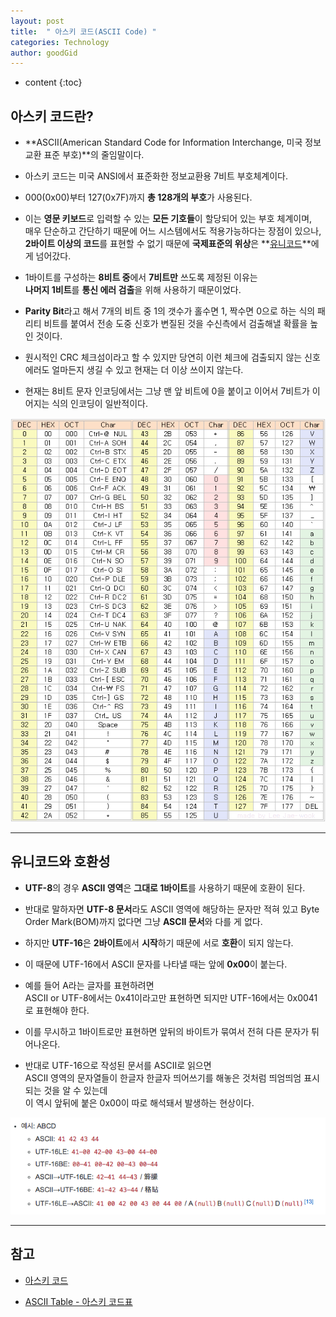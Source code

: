 ```yaml
---
layout: post
title:  " 아스키 코드(ASCII Code) "
categories: Technology
author: goodGid
---
```

* content
{:toc}

## 아스키 코드란?

* **ASCII(American Standard Code for Information Interchange, 미국 정보 교환 표준 부호)**의 줄임말이다.

* 아스키 코드는 미국 ANSI에서 표준화한 정보교환용 7비트 부호체계이다. 

* 000(0x00)부터 127(0x7F)까지 **총 128개의 부호**가 사용된다. 











* 이는 **영문 키보드**로 입력할 수 있는 **모든 기호들**이 할당되어 있는 부호 체계이며, <br> 매우 단순하고 간단하기 때문에 어느 시스템에서도 적용가능하다는 장점이 있으나, <br> **2바이트 이상의 코드**를 표현할 수 없기 때문에 **국제표준의 위상**은 **[유니코드]({{site.url}}/Unicode-And-UTF-Encoding)**에게 넘어갔다. 

* 1바이트를 구성하는 **8비트 중**에서 **7비트만** 쓰도록 제정된 이유는 <br> **나머지 1비트**를 **통신 에러 검출**을 위해 사용하기 때문이었다.

* **Parity Bit**라고 해서 7개의 비트 중 1의 갯수가 홀수면 1, 짝수면 0으로 하는 식의 패리티 비트를 붙여서 전송 도중 신호가 변질된 것을 수신측에서 검출해낼 확률을 높인 것이다. 

* 원시적인 CRC 체크섬이라고 할 수 있지만 당연히 이런 체크에 검출되지 않는 신호 에러도 얼마든지 생길 수 있고 현재는 더 이상 쓰이지 않는다. 

* 현재는 8비트 문자 인코딩에서는 그냥 맨 앞 비트에 0을 붙이고 이어서 7비트가 이어지는 식의 인코딩이 일반적이다.


![](/assets/img/posts/ascii_code_1.png)

---

## 유니코드와 호환성

* **UTF-8**의 경우 **ASCII 영역**은 **그대로 1바이트**를 사용하기 때문에 호환이 된다. 

* 반대로 말하자면 **UTF-8 문서**라도 ASCII 영역에 해당하는 문자만 적혀 있고 Byte Order Mark(BOM)까지 없다면 그냥 **ASCII 문서**와 다를 게 없다.

* 하지만 **UTF-16**은 **2바이트**에서 **시작**하기 때문에 서로 **호환**이 되지 않는다. 

* 이 때문에 UTF-16에서 ASCII 문자를 나타낼 때는 앞에 **0x00**이 붙는다. 

* 예를 들어 A라는 글자를 표현하려면 <br> ASCII or UTF-8에서는 0x41이라고만 표현하면 되지만 UTF-16에서는 0x0041로 표현해야 한다. 

* 이를 무시하고 1바이트로만 표현하면 앞뒤의 바이트가 묶여서  전혀 다른 문자가 튀어나온다. 

* 반대로 UTF-16으로 작성된 문서를 ASCII로 읽으면 <br> ASCII 영역의 문자열들이 한글자 한글자 띄어쓰기를 해놓은 것처럼 띄엄띄엄 표시되는 것을 알 수 있는데 <br> 이 역시 앞뒤에 붙은 0x00이 따로 해석돼서 발생하는 현상이다.

![](/assets/img/posts/ascii_code_2.png)



---

## 참고

* [아스키 코드](https://namu.wiki/w/%EC%95%84%EC%8A%A4%ED%82%A4%20%EC%BD%94%EB%93%9C)

* [ASCII Table - 아스키 코드표](https://shaeod.tistory.com/228)